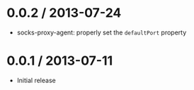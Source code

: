 0.0.2 / 2013-07-24
==================

 - socks-proxy-agent: properly set the `defaultPort` property

0.0.1 / 2013-07-11
==================

 - Initial release
